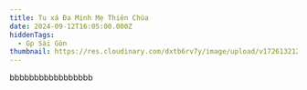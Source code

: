 ```yaml
---
title: Tu xá Đa Minh Mẹ Thiên Chúa
date: 2024-09-12T16:05:00.000Z
hiddenTags:
  - Gp Sài Gòn
thumbnail: https://res.cloudinary.com/dxtb6rv7y/image/upload/v1726132122/2.Tu_xa_Me_Thien_Chua_r2xwzi.jpg
---
```

bbbbbbbbbbbbbbbbb
